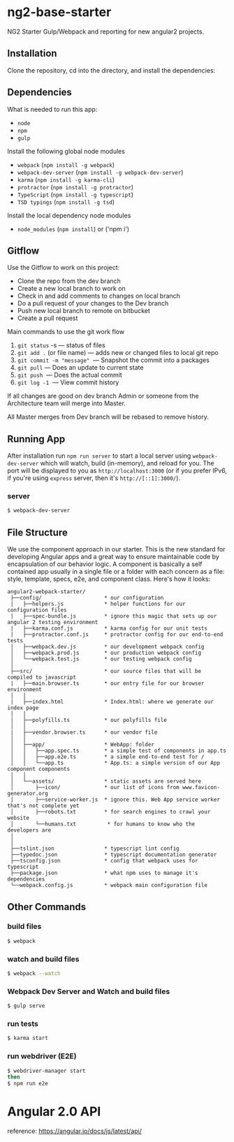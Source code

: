 # ng2-base-starter
NG2 Starter Gulp/Webpack and reporting for new angular2 projects.

## Installation

Clone the repository, cd into the directory, and install the dependencies:

## Dependencies
What is needed to run this app:
* `node`
* `npm`
* `gulp`

Install the following global node modules 
* `webpack` (`npm install -g webpack`)
* `webpack-dev-server` (`npm install -g webpack-dev-server`)
* `karma` (`npm install -g karma-cli`)
* `protractor` (`npm install -g protractor`)
* `TypeScript` (`npm install -g typescript`)
* `TSD typings` (`npm install -g tsd`)

Install the local dependency node modules 
* `node_modules` (`npm install`) or ('npm i')

## Gitflow

Use the Gitflow to work on this project:
- Clone the repo from the dev branch    
- Create a new local branch to work on    
- Check in and add comments to changes on local branch    
- Do a pull request of your changes to the Dev branch    
- Push new local branch to remote on bitbucket
- Create a pull request       

Main commands to use the git work flow    
1. `git status` -s            — status of files    
2. `git add .` (or file name) — adds new or changed files to local git repo   
3. `git commit -m "message"`  — Snapshot the commit into a packages    
4. `git pull`                 — Does an update to current state    
5. `git push` 	              — Does the actual commit    
6. `git log -1`               — View commit history    

If all changes are good on dev branch Admin or someone from the Architecture team will merge into Master.  

All Master merges from Dev branch will be rebased to remove history.

## Running App
After installation run `npm run server` to start a local server using `webpack-dev-server` which will watch, build (in-memory), and reload for you. The port will be displayed to you as `http://localhost:3000` (or if you prefer IPv6, if you're using `express` server, then it's `http://[::1]:3000/`).

### server
```bash
$ webpack-dev-server
```

## File Structure
We use the component approach in our starter. This is the new standard for developing Angular apps and a great way to ensure maintainable code by encapsulation of our behavior logic. A component is basically a self contained app usually in a single file or a folder with each concern as a file: style, template, specs, e2e, and component class. Here's how it looks:
```
angular2-webpack-starter/
 ├──config/                    * our configuration
 |   ├──helpers.js             * helper functions for our configuration files
 |   ├──spec-bundle.js         * ignore this magic that sets up our angular 2 testing environment
 |   ├──karma.conf.js          * karma config for our unit tests
 |   ├──protractor.conf.js     * protractor config for our end-to-end tests
 │   ├──webpack.dev.js         * our development webpack config
 │   ├──webpack.prod.js        * our production webpack config
 │   └──webpack.test.js        * our testing webpack config
 │
 ├──src/                       * our source files that will be compiled to javascript
 |   ├──main.browser.ts        * our entry file for our browser environment
 │   │
 |   ├──index.html             * Index.html: where we generate our index page
 │   │
 |   ├──polyfills.ts           * our polyfills file
 │   │
 |   ├──vendor.browser.ts      * our vendor file
 │   │
 │   ├──app/                   * WebApp: folder
 │   │   ├──app.spec.ts        * a simple test of components in app.ts
 │   │   ├──app.e2e.ts         * a simple end-to-end test for /
 │   │   └──app.ts             * App.ts: a simple version of our App component components
 │   │
 │   └──assets/                * static assets are served here
 │       ├──icon/              * our list of icons from www.favicon-generator.org
 │       ├──service-worker.js  * ignore this. Web App service worker that's not complete yet
 │       ├──robots.txt         * for search engines to crawl your website
 │       └──humans.txt          * for humans to know who the developers are
 │
 │
 ├──tslint.json                * typescript lint config
 ├──typedoc.json               * typescript documentation generator
 ├──tsconfig.json              * config that webpack uses for typescript
 ├──package.json               * what npm uses to manage it's dependencies
 └──webpack.config.js          * webpack main configuration file

```

## Other Commands

### build files
```bash
$ webpack
```

### watch and build files
```bash
$ webpack --watch
```
### Webpack Dev Server and Watch and build files
```bash
$ gulp serve
```

### run tests
```bash
$ karma start
```

### run webdriver (E2E)
```bash
$ webdriver-manager start
then
$ npm run e2e
```

# Angular 2.0 API
reference: https://angular.io/docs/js/latest/api/




